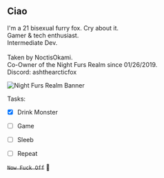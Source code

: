 ## Ciao

<p>
  
I'm a 21 bisexual furry fox. Cry about it.<br>
Gamer & tech enthusiast.<br>
Intermediate Dev.<br>
<br>
Taken by NoctisOkami.<br>
Co-Owner of the Night Furs Realm since 01/26/2019.<br>
Discord: ashthearcticfox
</p>

![Night Furs Realm Banner](https://github.com/AshTheArcticFox/AshTheArcticFox/assets/63117808/be8abca0-343f-4c0d-92aa-dc0a6c9cda87)


Tasks:
- [x] Drink Monster
- [ ] Game
- [ ] Sleeb
- [ ] Repeat


~~`Now Fuck Off`~~ :middle_finger:
